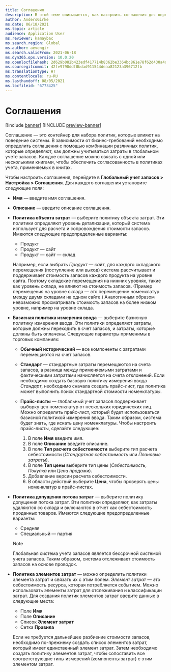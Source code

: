 ```yaml
---
title: Соглашения
description: В этой теме описывается, как настроить соглашения для определения того, как расходы должны учитываться в глобальном учете запасов.
author: AndersGirke
ms.date: 06/18/2021
ms.topic: article
audience: Application User
ms.reviewer: kamaybac
ms.search.region: Global
ms.author: aevengir
ms.search.validFrom: 2021-06-18
ms.dyn365.ops.version: 10.0.20
ms.openlocfilehash: 2d629b082b423edf417714b8362be3364bc861e78f62d430a4d7083b8c49611a
ms.sourcegitcommit: 42fe9790ddf0bdad911544deaa82123a396712fb
ms.translationtype: HT
ms.contentlocale: ru-RU
ms.lasthandoff: 08/05/2021
ms.locfileid: "6773425"
---
```

# <a name="conventions"></a>Соглашения

[!include [banner](../includes/banner.md)]
[!INCLUDE [preview-banner](../includes/preview-banner.md)]

Соглашение — это контейнер для набора политик, которые влияют на поведение системы. В зависимости от бизнес-требований необходимо определить соглашения с помощью комбинации различных политик, которые определяют, как должны учитываться затраты в глобальном учете запасов. Каждое соглашение можно связать с одной или несколькими книгами, чтобы обеспечить согласованность в политиках учета, применяемых в книгах.

Чтобы настроить соглашения, перейдите в **Глобальный учет запасов \> Настройка \> Соглашения**. Для каждого соглашения установите следующие поля:

- **Имя** — введите имя соглашения.
- **Описание** — введите описание соглашения.
- **Политика объекта затрат** — выберите политику объекта затрат. Эти политики определяют уровень детализации, который система использует для расчета и сопровождения стоимости запасов. Имеются следующие предопределенные варианты:

    - Продукт
    - Продукт — сайт
    - Продукт — сайт — склад

    Например, если выбрать *Продукт — сайт*, для каждого складского перемещения (поступление или выход) система рассчитывает и поддерживает стоимость запасов каждого продукта на уровне сайта. Поэтому складские перемещения на нижних уровнях, такие как уровень склада, не влияют на стоимость запасов. (Пример перемещения на уровне склада — это перемещение номенклатур между двумя складами на одном сайте.) Аналогичным образом невозможно просматривать стоимость запасов на более низком уровне, например на уровне склада.

- **Базисная политика измерения ввода** — выберите базисную политику измерения ввода. Эти политики определяют затраты, которые должны переходить в счет запасов, и затраты, которые должны быть оплачены. Следующие параметры применимы в торговых компаниях:

    - **Обычный исторический** — все компоненты с затратами перемещаются на счет запасов.
    - **Стандарт** — стандартные затраты перемещаются на счета запасов, а разница между применяемыми затратами и фактическими затратами начисляется на счета отклонений. Если необходимо создать базовую политику измерения ввода *Стандарт*, необходимо сначала создать прайс-лист, где политика может выполнить поиск стандартной стомиости номенклатуры.
    - **Прайс-листы** — глобальный учет запасов поддерживает выборку цен номенклатур от нескольких юридических лиц. Можно определить прайс-лист, который будет использоваться базисной политикой измерения ввода. Таким образом, система будет знать, где искать цену номенклатуры. Чтобы настроить прайс-листы, сделайте следующее:

        1. В поле **Имя** введите имя.
        1. В поле **Описание** введите описание.
        1. В поле **Тип расчета себестоимости** выберите тип расчета себестоимости (*Стандартная себестоимость* или *Плановые затраты*).
        1. В поле **Тип цены** выберите тип цены (*Себестоимость*, *Покупка* или *Цена продажи*).
        1. Добавление версии расчета себестоимости.
        1. В области действий выберите **Цена**, чтобы проверять цены номенклатур в прайс-листах.

- **Политика допущения потока затрат** — выберите политику допущения потока затрат. Эти политики определяют, как затраты удаляются со склада и включаются в отчет как себестоимость проданных товаров. Имеются следующие предопределенные варианты:

    - Cредняя
    - Специальный — партия

    > [!NOTE]
    > Глобальная система учета запасов является бессрочной системой учета запасов. Таким образом, система отслеживает стоимость запасов на основе проводок.

- **Политика элементов затрат** — можно определить политики элемента затрат и связать их с этим полем. *Элемент затрат* — это себестоимость ресурса, которая потребляется событием. Можно использовать элементы затрат для отслеживания и классификации затрат. Для создания политик элементов затрат введите данные в следующие места:

    - Поле **Имя**
    - Поле **Описание**
    - Список **Элемент затрат**
    - Сетка **Правила**

    Если не требуется дальнейшее разбиение стоимости запасов, необходимо по-прежнему создать список элементов затрат, который имеет единственный элемент затрат. Затем необходимо создать политику элементов затрат, чтобы сопоставить все соответствующие типы измерений (компоненты затрат) с этим элементом затрат.

